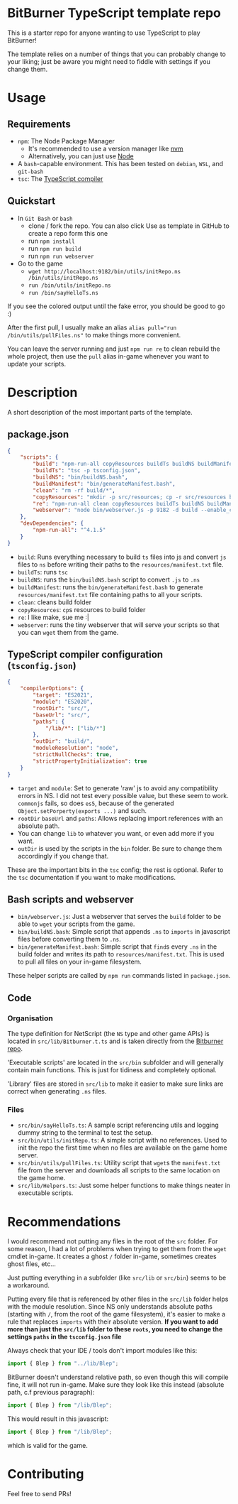 # BitBurner TypeScript template repo

This is a starter repo for anyone wanting to use TypeScript to play
BitBurner!

The template relies on a number of things that you can probably change
to your liking; just be aware you might need to fiddle with settings if
you change them.

# Usage

## Requirements

-   `npm`: The Node Package Manager
    -   It's recommended to use a version manager like
        [nvm](https://github.com/nvm-sh/nvm#about)
    -   Alternatively, you can just use
        [Node](https://nodejs.org/en/download/)
-   A `bash`-capable environment. This has been tested on `debian`, `WSL`,
    and `git-bash`
-   `tsc`: The
    [TypeScript compiler](https://www.typescriptlang.org/download)

## Quickstart

-   In `Git Bash` or `bash`
    -   clone / fork the repo. You can also click Use as template in
        GitHub to create a repo form this one
    -   run `npm install`
    -   run `npm run build`
    -   run `npm run webserver`
-   Go to the game
    -   `wget http://localhost:9182/bin/utils/initRepo.ns /bin/utils/initRepo.ns`
    -   `run /bin/utils/initRepo.ns`
    -   `run /bin/sayHelloTs.ns`

If you see the colored output until the fake error, you should be good
to go :)

After the first pull, I usually make an alias
`alias pull="run /bin/utils/pullFiles.ns"` to make things more
convenient.

You can leave the server running and just `npm run re` to clean
rebuild the whole project, then use the `pull` alias in-game
whenever you want to update your scripts.

# Description

A short description of the most important parts of the template.

## package.json

```json
{
    "scripts": {
        "build": "npm-run-all copyResources buildTs buildNS buildManifest",
        "buildTs": "tsc -p tsconfig.json",
        "buildNS": "bin/buildNS.bash",
        "buildManifest": "bin/generateManifest.bash",
        "clean": "rm -rf build/*",
        "copyResources": "mkdir -p src/resources; cp -r src/resources build",
        "re": "npm-run-all clean copyResources buildTs buildNS buildManifest",
        "webserver": "node bin/webserver.js -p 9182 -d build --enable_cors"
    },
    "devDependencies": {
        "npm-run-all": "^4.1.5"
    }
}
```

-   `build`: Runs everything necessary to build `ts` files into js and
    convert `js` files to `ns` before writing their paths to the
    `resources/manifest.txt` file.
-   `buildTs`: runs `tsc`
-   `buildNS`: runs the `bin/buildNS.bash` script to convert `.js` to
    `.ns`
-   `buildManifest`: runs the `bin/generateManifest.bash` to generate
    `resources/manifest.txt` file containing paths to all your scripts.
-   `clean`: cleans build folder
-   `copyResources`: `cp`s resources to build folder
-   `re`: I like make, sue me :|
-   `webserver`: runs the tiny webserver that will serve your scripts so
    that you can `wget` them from the game.

## TypeScript compiler configuration (`tsconfig.json`)

```json
{
    "compilerOptions": {
        "target": "ES2021",
        "module": "ES2020",
        "rootDir": "src/",
        "baseUrl": "src/",
        "paths": {
            "/lib/*": ["lib/*"]
        },
        "outDir": "build/",
        "moduleResolution": "node",
        "strictNullChecks": true,
        "strictPropertyInitialization": true
    }
}
```

-   `target` and `module`: Set to generate 'raw' js to avoid any
    compatibility errors in NS. I did not test every possible value,
    but these seem to work. `commonjs` fails, so does `es5`, because
    of the generated `Object.setPorperty(exports ...)` and such.
-   `rootDir` `baseUrl` and `paths`: Allows replacing import references
    with an absolute path.
-   You can change `lib` to whatever you want, or even add more if you
    want.
-   `outDir` is used by the scripts in the `bin` folder. Be sure to change
    them accordingly if you change that.

These are the important bits in the `tsc` config; the rest is optional.
Refer to the `tsc` documentation if you want to make modifications.

## Bash scripts and webserver

-   `bin/webserver.js`: Just a webserver that serves the `build` folder to
    be able to `wget` your scripts from the game.
-   `bin/buildNS.bash`: Simple script that appends `.ns` to `imports` in
    javascript files before converting them to `.ns`.
-   `bin/generateManifest.bash`: Simple script that `find`s every `.ns` in
    the build folder and writes its path to `resources/manifest.txt`. This
    is used to pull all files on your in-game filesystem.

These helper scripts are called by `npm run` commands listed in
`package.json`.

## Code

### Organisation

The type definition for NetScript (the `NS` type and other game APIs) is
located in `src/lib/Bitburner.t.ts` and is taken directly from the
[Bitburner repo](https://github.com/danielyxie/bitburner/blob/dev/dist/bitburner.d.ts).

'Executable scripts' are located in the `src/bin` subfolder and will
generally contain main functions. This is just for tidiness and
completely optional.

'Library' files are stored in `src/lib` to make it easier to make sure
links are correct when generating `.ns` files.

### Files

-   `src/bin/sayHelloTs.ts`: A sample script referencing utils and logging
    dummy string to the terminal to test the setup.
-   `src/bin/utils/initRepo.ts`: A simple script with no references. Used
    to init the repo the first time when no files are available on the
    game home server.
-   `src/bin/utils/pullFiles.ts`: Utility script that `wget`s the
    `manifest.txt` file from the server and downloads all scripts to the
    same location on the game home.
-   `src/lib/Helpers.ts`: Just some helper functions to make things neater
    in executable scripts.

# Recommendations

I would recommend not putting any files in the root of the `src` folder.
For some reason, I had a lot of problems when trying to get them from
the `wget` cmdlet in-game. It creates a ghost `/` folder in-game,
sometimes creates ghost files, etc...

Just putting everything in a subfolder (like `src/lib` or `src/bin`)
seems to be a workaround.

Putting every file that is referenced by other files in the `src/lib`
folder helps with the module resolution. Since NS only understands
absolute paths (starting with `/`, from the root of the game
filesystem), it's easier to make a rule that replaces `imports` with
their absolute version. **If you want to add more than just the
`src/lib` folder to these `roots`, you need to change the settings
`paths` in the `tsconfig.json` file**

Always check that your IDE / tools don't import modules like this:

```typescript
import { Blep } from "../lib/Blep";
```

BitBurner doesn't understand relative path, so even though this will
compile fine, it will not run in-game. Make sure they look like this
instead (absolute path, c.f previous paragraph):

```typescript
import { Blep } from "/lib/Blep";
```

This would result in this javascript:

```js
import { Blep } from "/lib/Blep";
```

which is valid for the game.

# Contributing

Feel free to send PRs!
